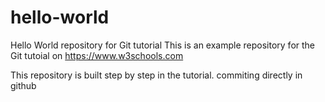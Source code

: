 # hello-world
Hello World repository for Git tutorial
This is an example repository for the Git tutoial on https://www.w3schools.com

This repository is built step by step in the tutorial.
commiting directly in github
